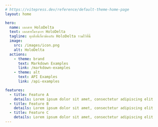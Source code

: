 ```yaml
---
# https://vitepress.dev/reference/default-theme-home-page
layout: home

hero:
  name: เอกสาร HoloDelta
  text: เอกสารโครงการ HoloDelta
  tagline: ทุกสิ่งที่เกี่ยวข้องกับ HoloDelta รวมไว้ที่นี่
  image:
    src: /images/icon.png
    alt: HoloDelta
  actions:
    - theme: brand
      text: Markdown Examples
      link: /markdown-examples
    - theme: alt
      text: API Examples
      link: /api-examples

features:
  - title: Feature A
    details: Lorem ipsum dolor sit amet, consectetur adipiscing elit
  - title: Feature B
    details: Lorem ipsum dolor sit amet, consectetur adipiscing elit
  - title: Feature C
    details: Lorem ipsum dolor sit amet, consectetur adipiscing elit
---
```

